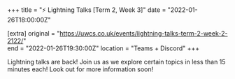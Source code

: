 +++
title = "⚡ Lightning Talks [Term 2, Week 3]"
date = "2022-01-26T18:00:00Z"

[extra]
original = "https://uwcs.co.uk/events/lightning-talks-term-2-week-2-2122/"    
end = "2022-01-26T19:30:00Z"
location = "Teams + Discord"
+++

Lightning talks are back\! Join us as we explore certain topics in less than 15 minutes each\! Look out for more information soon\!

